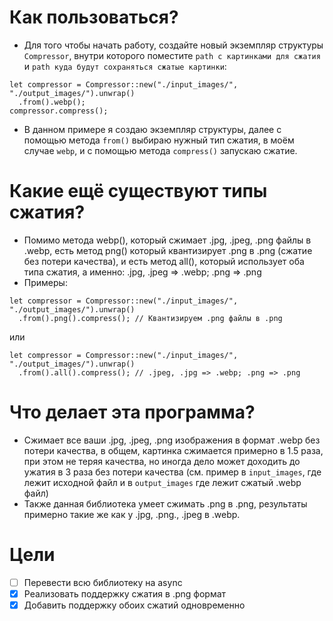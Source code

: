 # Как пользоваться?
- Для того чтобы начать работу, создайте новый экземпляр структуры `Compressor`, внутри которого поместите `path с картинками для сжатия` и `path куда будут сохраняться сжатые картинки`:
```
let compressor = Compressor::new("./input_images/", "./output_images/").unwrap()
  .from().webp();
compressor.compress();
```
- В данном примере я создаю экземпляр структуры, далее с помощью метода `from()` выбираю нужный тип сжатия, в моём случае `webp`, и с помощью метода `compress()` запускаю сжатие.

# Какие ещё существуют типы сжатия?
- Помимо метода webp(), который сжимает .jpg, .jpeg, .png файлы в .webp, есть метод png() который квантизирует .png в .png (сжатие без потери качества), и есть метод all(), который использует оба типа сжатия, а именно: .jpg, .jpeg => .webp; .png => .png
- Примеры:
```
let compressor = Compressor::new("./input_images/", "./output_images/").unwrap()
  .from().png().compress(); // Квантизируем .png файлы в .png 
```
или
```
let compressor = Compressor::new("./input_images/", "./output_images/").unwrap()
  .from().all().compress(); // .jpeg, .jpg => .webp; .png => .png
```

# Что делает эта программа?
- Сжимает все ваши .jpg, .jpeg, .png изображения в формат .webp без потери качества, в общем, картинка сжимается примерно в 1.5 раза, при этом не теряя качества, но иногда дело может доходить до ужатия в 3 раза без потери качества (см. пример в `input_images`, где лежит исходной файл и в `output_images` где лежит сжатый .webp файл)
- Также данная библиотека умеет сжимать .png в .png, результаты примерно такие же как у .jpg, .png., .jpeg в .webp.

# Цели
- [ ] Перевести всю библиотеку на async
- [x] Реализовать поддержку сжатия в .png формат
- [x] Добавить поддержку обоих сжатий одновременно
